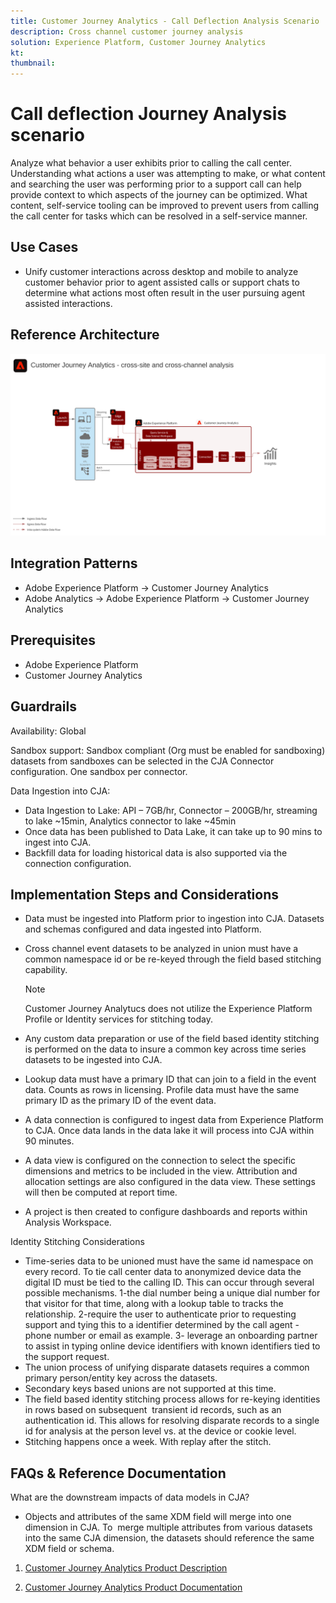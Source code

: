 ```yaml
---
title: Customer Journey Analytics - Call Deflection Analysis Scenario
description: Cross channel customer journey analysis
solution: Experience Platform, Customer Journey Analytics
kt: 
thumbnail: 
---
```


# Call deflection Journey Analysis scenario

Analyze what behavior a user exhibits prior to calling the call center. Understanding what actions a user was attempting to make, or what content and searching the user was performing prior to a support call can help provide context to which aspects of the journey can be optimized. What content, self-service tooling can be improved to prevent users from calling the call center for tasks which can be resolved in a self-service manner.

## Use Cases

* Unify customer interactions across desktop and mobile to analyze customer behavior prior to agent assisted calls or support chats to determine what actions most often result in the user pursuing agent assisted interactions.

## Reference Architecture

![Reference architecture for the scenario](assets/CJA.svg)

## Integration Patterns

* Adobe Experience Platform → Customer Journey Analytics
* Adobe Analytics → Adobe Experience Platform → Customer Journey Analytics


## Prerequisites

* Adobe Experience Platform
* Customer Journey Analytics

## Guardrails

Availability: Global

Sandbox support: Sandbox compliant (Org must be enabled for sandboxing) datasets from sandboxes can be selected in the CJA Connector configuration. One sandbox per connector.

Data Ingestion into CJA:

* Data Ingestion to Lake: API – 7GB/hr, Connector – 200GB/hr, streaming to lake ~15min, Analytics connector to lake ~45min
* Once data has been published to Data Lake, it can take up to 90 mins to ingest into CJA.
* Backfill data for loading historical data is also supported via the connection configuration.

## Implementation Steps and Considerations

* Data must be ingested into Platform prior to ingestion into CJA. Datasets and schemas configured and data ingested into Platform.
* Cross channel event datasets to be analyzed in union must have a common namespace id or be re-keyed through the field based stitching capability.    
 
    >[!NOTE]
    >
    > Customer Journey Analytucs does not utilize the Experience Platform Profile or Identity services for stitching today.

* Any custom data preparation or use of the field based identity stitching is performed on the data to insure a common key across time series datasets to be ingested into CJA.
* Lookup data must have a primary ID that can join to a field in the event data. Counts as rows in licensing.
Profile data must have the same primary ID as the primary ID of the event data.
* A data connection is configured to ingest data from Experience Platform to CJA. Once data lands in the data lake it will process into CJA within 90 minutes.
* A data view is configured on the connection to select the specific dimensions and metrics to be included in the view. Attribution and allocation settings are also configured in the data view. These settings will then be computed at report time.
* A project is then created to configure dashboards and reports within Analysis Workspace.

Identity Stitching Considerations

* Time-series data to be unioned must have the same id namespace on every record. To tie call center data to anonymized device data the digital ID must be tied to the calling ID. This can occur through several possible mechanisms. 1-the dial number being a unique dial number for that visitor for that time, along with a lookup table to tracks the relationship. 2-require the user to authenticate prior to requesting support and tying this to a identifier determined by the call agent - phone number or email as example. 3- leverage an onboarding partner to assist in typing online device identifiers with known identifiers tied to the support request.
* The union process of unifying disparate datasets requires a common primary person/entity key across the datasets. 
* Secondary keys based unions are not supported at this time.
* The field based identity stitching process allows for re-keying identities in rows based on subsequent  transient id records, such as an authentication id. This allows for resolving disparate records to a single id for analysis at the person level vs. at the device or cookie level.
* Stitching happens once a week. With replay after the stitch.

## FAQs & Reference Documentation

What are the downstream impacts of data models in CJA?

* Objects and attributes of the same XDM field will merge into one dimension in CJA. To  merge multiple attributes from various datasets into the same CJA dimension, the datasets should reference the same XDM field or schema.

1. [Customer Journey Analytics Product Description](https://helpx.adobe.com/legal/product-descriptions/customer-journey-analytics.html)

2. [Customer Journey Analytics Product Documentation](https://experienceleague.adobe.com/docs/customer-journey-analytics.html?lang=en)
